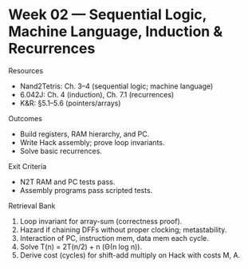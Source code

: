 # Week 02 — Sequential Logic, Machine Language, Induction & Recurrences

Resources
- Nand2Tetris: Ch. 3–4 (sequential logic; machine language)
- 6.042J: Ch. 4 (induction), Ch. 7.1 (recurrences)
- K&R: §5.1–5.6 (pointers/arrays)

Outcomes
- Build registers, RAM hierarchy, and PC.
- Write Hack assembly; prove loop invariants.
- Solve basic recurrences.

Exit Criteria
- N2T RAM and PC tests pass.
- Assembly programs pass scripted tests.

Retrieval Bank
1) Loop invariant for array-sum (correctness proof).
2) Hazard if chaining DFFs without proper clocking; metastability.
3) Interaction of PC, instruction mem, data mem each cycle.
4) Solve T(n) = 2T(n/2) + n (Θ(n log n)).
5) Derive cost (cycles) for shift-add multiply on Hack with costs M, A.